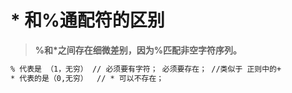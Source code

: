# \* 和%通配符的区别

>**%和*之间存在细微差别，因为%匹配非空字符序列。**

`````makefile
% 代表是 （1，无穷） // 必须要有字符； 必须要存在； //类似于 正则中的+
* 代表的是（0,无穷）  // * 可以不存在；
`````

